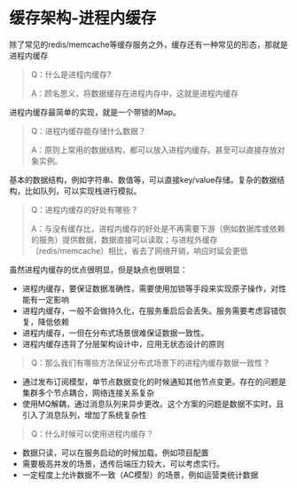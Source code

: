 # 缓存架构-进程内缓存

除了常见的redis/memcache等缓存服务之外，缓存还有一种常见的形态，那就是进程内缓存

> Q：什么是进程内缓存? 
> 
> A：顾名思义，将数据缓存在进程内存中，这就是进程内缓存

进程内缓存最简单的实现，就是一个带锁的Map。

> Q：进程内缓存能存储什么数据？
> 
> A：原则上常用的数据结构，都可以放入进程内缓存。甚至可以直接存放对象实例。

基本的数据结构，例如字符串、数值等，可以直接key/value存储。复杂的数据结构，比如队列，可以实现栈进行模拟。

> Q：进程内缓存的好处有哪些？
> 
> A：与没有缓存比，进程内缓存的好处是不再需要下游（例如数据库或依赖的服务）提供数据，数据直接可以读取；与进程外缓存（redis/memcache）相比，省去了网络开销，响应时延会更低
> 

虽然进程内缓存的优点很明显，但是缺点也很明显：

* 进程内缓存，要保证数据准确性，需要使用加锁等手段来实现原子操作，对性能有一定影响
* 进程内缓存，一般不会做持久化，在服务重启后会丢失。服务需要考虑容错恢复，降低依赖
* 进程内缓存，一但在分布式场景很难保证数据一致性。
* 进程内缓存违背了分层架构设计中，应用无状态设计的原则

> Q：那么我们有哪些方法保证分布式场景下的进程内缓存数据一致性？
> 

* 通过发布订阅模型，单节点数据变化的时候通知其他节点变更。存在的问题是集群多个节点耦合，网络连接关系复杂
* 使用MQ解耦，通过消息队列来异步更改。这个方案的问题是数据不实时，且引入了消息队列，增加了系统复杂性

> Q：什么时候可以使用进程内缓存？
> 


* 数据只读，可以在服务启动的时候加载。例如项目配置
* 需要极高并发的场景，透传后端压力较大，可以考虑实行。
* 一定程度上允许数据不一致（AC模型）的场景，例如运营类统计数据




